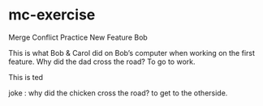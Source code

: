 # mc-exercise

Merge Conflict Practice
New Feature Bob

This is what Bob & Carol did on Bob’s computer when working on the first feature.
Why did the dad cross the road? To go to work.

This is ted

joke : why did the chicken cross the road? to get to the otherside.
